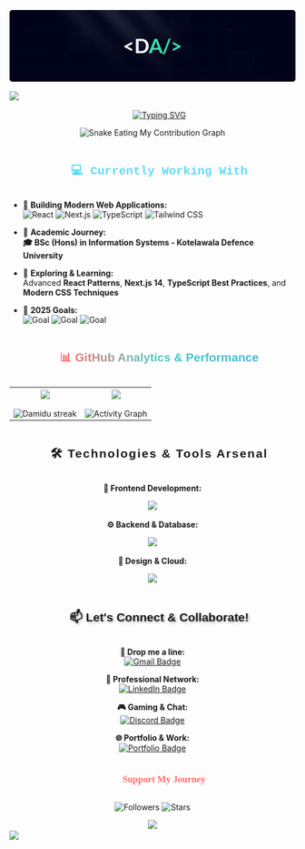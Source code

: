 <p align="center">
  <img src="Cover.png" alt="Banner Image" />
</p>

<!--horizontal divider(gradient)-->
<img src="https://user-images.githubusercontent.com/73097560/115834477-dbab4500-a447-11eb-908a-139a6edaec5c.gif">
<br/>

<!--- Readme Typing SVG --> 
<div id="user-content-toc">
<ul align="center">
<a href="https://git.io/typing-svg"><img src="https://readme-typing-svg.demolab.com?font=Montserrat&size=32&pause=1200&color=A9FEF7&vCenter=true&width=650&lines=Hi+%F0%9F%91%8B%2C+I'm+Damidu+Abeysinghe;Information+Systems+Student;Frontend+Developer;Turning+Caffeine+Into+Code+%E2%98%95;Building+Amazing+Web+Experiences" alt="Typing SVG" /></a></ul>
</div>
  
<!--- snake animation --> 
<p align="center">
  <img src="https://raw.githubusercontent.com/Damiduuofc/Snake-in-Contribution-Grid/output/github-contribution-grid-snake.svg" alt="Snake Eating My Contribution Graph" />
</p>



<!--Current Work Section-->
<div id="user-content-toc">
<ul align="center">
<summary><h2 style="display: inline-block; font-family: 'Courier New', monospace; color: #61DAFB;">💻 Currently Working With</h2></summary>
</ul>
</div>

- 🔭 **Building Modern Web Applications:**  
   ![React](https://img.shields.io/badge/-React-61DAFB?logo=react&logoColor=white&style=for-the-badge)
   ![Next.js](https://img.shields.io/badge/-Next.js-000000?logo=next.js&logoColor=white&style=for-the-badge)
   ![TypeScript](https://img.shields.io/badge/-TypeScript-007ACC?logo=typescript&logoColor=white&style=for-the-badge)
   ![Tailwind CSS](https://img.shields.io/badge/-Tailwind_CSS-38B2AC?logo=tailwind-css&logoColor=white&style=for-the-badge)

- 🌱 **Academic Journey:**  
   **🎓 BSc (Hons) in Information Systems - Kotelawala Defence University**

- 🚀 **Exploring & Learning:**  
   Advanced **React Patterns**, **Next.js 14**, **TypeScript Best Practices**, and **Modern CSS Techniques**

- 🎯 **2025 Goals:**  
   ![Goal](https://img.shields.io/badge/Create-Amazing_Web_Apps-FF6B6B?style=for-the-badge)
   ![Goal](https://img.shields.io/badge/Contribute-Open_Source-4ECDC4?style=for-the-badge)
   ![Goal](https://img.shields.io/badge/Master-TypeScript-3178C6?style=for-the-badge)

<!--- GitHub Stats Section -->
<div id="user-content-toc">
<ul align="center">
<summary><h2 style="display: inline-block; font-family: 'Arial Black', sans-serif; background: linear-gradient(90deg, #FF6B6B, #4ECDC4, #45B7D1); -webkit-background-clip: text; -webkit-text-fill-color: transparent;">📊 GitHub Analytics & Performance</h2></summary>
</ul>
</div>

<p align="center">
<table align="center">
<tr border="none">
<td width="50%" align="center">

<img align="center" src="https://github-readme-stats-eight-theta.vercel.app/api?username=Damiduuofc&theme=algolia&show_icons=true&count_private=true&include_all_commits=true" />
<br></br>
<img title="🔥 Streak Stats" alt="Damidu streak" src="https://github-readme-streak-stats.herokuapp.com/?user=Damiduuofc&theme=algolia&border_radius=10" /> 
</td>

<td width="50%" align="center">

<img align="center" src="https://github-readme-stats-eight-theta.vercel.app/api/top-langs/?username=Damiduuofc&theme=algolia&layout=compact&langs_count=10"/>
<br></br>
<img src="https://github-readme-activity-graph.vercel.app/graph?username=Damiduuofc&bg_color=0f2027&color=1cafc0&line=1cafc0&point=1cafc0&area=true&hide_border=true" alt="Activity Graph" width="400"/>

</td>
</tr>
</table>
</p> 

<!--Tech Stack Section-->
<div id="user-content-toc">
<ul align="center">
<summary><h2 style="display: inline-block; font-family: 'Impact', sans-serif; letter-spacing: 2px;">🛠️ Technologies & Tools Arsenal</h2></summary>
</ul>
</div>

<div align="center">

**🎨 Frontend Development:**
<p align="center">
<a href="https://skillicons.dev">
<img src="https://skillicons.dev/icons?i=html,css,js,ts,react,nextjs,vite,tailwind&perline=8" />
</a>
</p>

**⚙️ Backend & Database:**
<p align="center">
<a href="https://skillicons.dev">
<img src="https://skillicons.dev/icons?i=java,firebase,mongodb&perline=3" />
</a>
</p>

**🎯 Design & Cloud:**
<p align="center">
<a href="https://skillicons.dev">
<img src="https://skillicons.dev/icons?i=figma,ps&perline=3" />
</a>
</p>

</div>

<!-- Contact Section -->
<div id="user-content-toc">
<ul align="center">
<summary><h2 style="display: inline-block; font-family: 'Trebuchet MS', sans-serif; text-shadow: 2px 2px 4px rgba(0,0,0,0.3);">📫 Let's Connect & Collaborate!</h2></summary>
</ul>
</div>

<div align="center">

**📧 Drop me a line:**  
[![Gmail Badge](https://img.shields.io/badge/-damiduofc@gmail.com-D14836?logo=gmail&logoColor=white&style=for-the-badge&labelColor=D14836)](mailto:damiduofc@gmail.com)

**💼 Professional Network:**  
[![LinkedIn Badge](https://img.shields.io/badge/-Damidu_Abeysinghe-0077B5?logo=linkedin&logoColor=white&style=for-the-badge&labelColor=0077B5)](https://www.linkedin.com/in/damidu-abeysinghe/)

**🎮 Gaming & Chat:**  
[![Discord Badge](https://img.shields.io/badge/-damiduuofc-7289DA?logo=discord&logoColor=white&style=for-the-badge&labelColor=7289DA)](https://discordapp.com/users/672000104818802688)

**🌐 Portfolio & Work:**  
[![Portfolio Badge](https://img.shields.io/badge/-My_Portfolio-FF5722?logo=google-chrome&logoColor=white&style=for-the-badge&labelColor=FF5722)](https://damidusportfolio.vercel.app)

</div>

<!-- Social Media Icons -->


<!-- Support Section -->
<div id="user-content-toc">
<ul align="center">
<summary><h3 style="display: inline-block; font-family: 'Comic Sans MS', cursive; color: #FF6B6B;">💖 Support My Journey</h3></summary>
</ul>
</div>


<!--Profile Stats-->
<div align="center">

![Followers](https://img.shields.io/github/followers/Damiduuofc?logo=github&style=for-the-badge&color=0891b2&labelColor=1c1917&label=FOLLOWERS)
![Stars](https://img.shields.io/github/stars/Damiduuofc?logo=github&style=for-the-badge&color=fbbf24&labelColor=1c1917&label=TOTAL+STARS)

</div>

<!--Footer Wave-->
<div align="center">
<img src="https://capsule-render.vercel.app/api?type=waving&color=gradient&height=120&section=footer&text=Thanks%20for%20visiting!&fontSize=24&fontColor=fff&animation=twinkling"/>
</div>

<!--horizontal divider(gradient)-->
<img src="https://user-images.githubusercontent.com/73097560/115834477-dbab4500-a447-11eb-908a-139a6edaec5c.gif">
